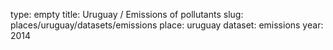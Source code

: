 type: empty
title: Uruguay / Emissions of pollutants
slug: places/uruguay/datasets/emissions
place: uruguay
dataset: emissions
year: 2014
